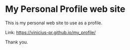# My Personal Profile web site

This is my personal web site to use as a profile.

Link: https://vinicius-pr.github.io/my_profile/

Thank you.

